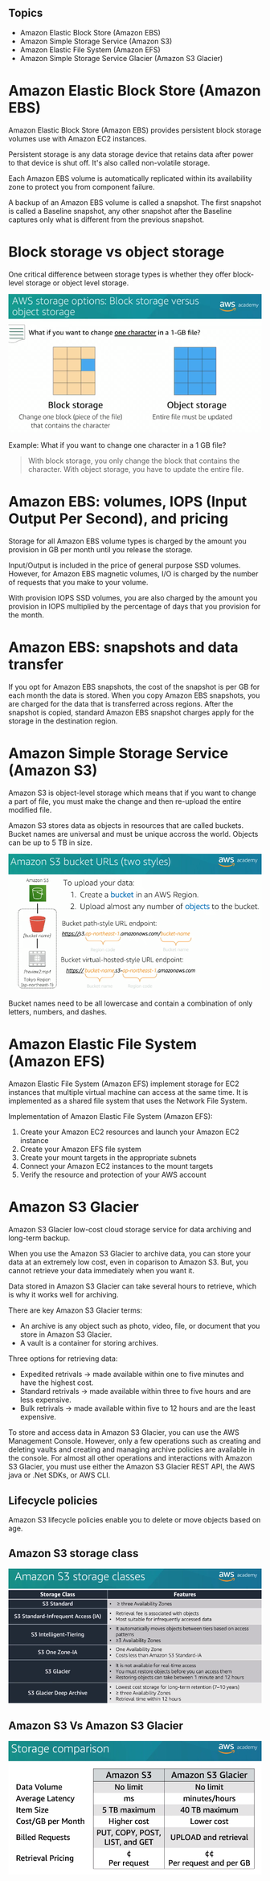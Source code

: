 ## Topics

- Amazon Elastic Block Store (Amazon EBS)
- Amazon Simple Storage Service (Amazon S3)
- Amazon Elastic File System (Amazon EFS)
- Amazon Simple Storage Service Glacier (Amazon S3 Glacier)

# Amazon Elastic Block Store (Amazon EBS)

Amazon Elastic Block Store (Amazon EBS) provides persistent block storage volumes use with Amazon EC2 instances.

Persistent storage is any data storage device that retains data after power to that device is shut off. It's also called non-volatile storage.

Each Amazon EBS volume is automatically replicated within its availability zone to protect you from component failure.

A backup of an Amazon EBS volume is called a snapshot. The first snapshot is called a Baseline snapshot, any other snapshot after the Baseline captures only what is different from the previous snapshot.

# Block storage vs object storage

One critical difference between storage types is whether they offer block-level storage or object level storage.

![example-block-vs-object-storage](../../images/aws-foundation/aws-block-vs-object-storage.png)

Example: What if you want to change one character in a 1 GB file?
> With block storage, you only change the block that contains the character. With object storage, you have to update the entire file.

# Amazon EBS: volumes, IOPS (Input Output Per Second), and pricing

Storage for all Amazon EBS volume types is charged by the amount you provision in GB per month until you release the storage.

Input/Output is included in the price of general purpose SSD volumes. However, for Amazon EBS magnetic volumes, I/O is charged by the number of requests that you make to your volume.

With provision IOPS SSD volumes, you are also charged by the amount you provision in IOPS multiplied by the percentage of days that you provision for the month.

# Amazon EBS: snapshots and data transfer

If you opt for Amazon EBS snapshots, the cost of the snapshot is per GB for each month the data is stored. When you copy Amazon EBS snapshots, you are charged for the data that is transferred across regions. After the snapshot is copied, standard Amazon EBS snapshot charges apply for the storage in the destination region.

# Amazon Simple Storage Service (Amazon S3)

Amazon S3 is object-level storage which means that if you want to change a part of file, you must make the change and then re-upload the entire modified file.

Amazon S3 stores data as objects in resources that are called buckets. Bucket names are universal and must be unique accross the world. Objects can be up to 5 TB in size.

![example-s3-bucket-url](../../images/aws-foundation/aws-s3-bucket-url.png)

Bucket names need to be all lowercase and contain a combination of only letters, numbers, and dashes.

# Amazon Elastic File System (Amazon EFS)

Amazon Elastic File System (Amazon EFS) implement storage for EC2 instances that multiple virtual machine can access at the same time. It is implemented as a shared file system that uses the Network File System.

Implementation of Amazon Elastic File System (Amazon EFS):
1. Create your Amazon EC2 resources and launch your Amazon EC2 instance
2. Create your Amazon EFS file system
3. Create your mount targets in the appropriate subnets
4. Connect your Amazon EC2 instances to the mount targets
5. Verify the resource and protection of your AWS account

# Amazon S3 Glacier

Amazon S3 Glacier low-cost cloud storage service for data archiving and long-term backup.

When you use the Amazon S3 Glacier to archive data, you can store your data at an extremely low cost, even in coparison to Amazon S3. But, you cannot retrieve your data immediately when you want it.

Data stored in Amazon S3 Glacier can take several hours to retrieve, which is why it works well for archiving.

There are key Amazon S3 Glacier terms:
- An archive is any object such as photo, video, file, or document that you store in Amazon S3 Glacier.
- A vault is a container for storing archives.

Three options for retrieving data:
- Expedited retrivals -> made available within one to five minutes and have the highest cost.
- Standard retrivals -> made available within three to five hours and are less expensive.
- Bulk retrivals -> made available within five to 12 hours and are the least expensive.

To store and access data in Amazon S3 Glacier, you can use the AWS Management Console. However, only a few operations such as creating and deleting vaults and creating and managing archive policies are available in the console. For almost all other operations and interactions with Amazon S3 Glacier, you must use either the Amazon S3 Glacier REST API, the AWS java or .Net SDKs, or AWS CLI.

## Lifecycle policies

Amazon S3 lifecycle policies enable you to delete or move objects based on age.

## Amazon S3 storage class

![s3-storage-class](../../images/aws-foundation/aws-s3-class.png)

## Amazon S3 Vs Amazon S3 Glacier

![s3-vs s3-glacier](../../images/aws-foundation/aws-s3-comparison.png)
